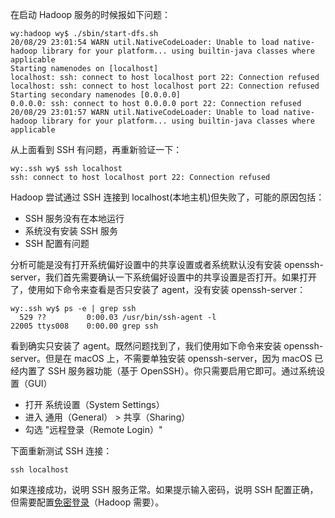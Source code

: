 
在启动 Hadoop 服务的时候报如下问题：
```shell
wy:hadoop wy$ ./sbin/start-dfs.sh
20/08/29 23:01:54 WARN util.NativeCodeLoader: Unable to load native-hadoop library for your platform... using builtin-java classes where applicable
Starting namenodes on [localhost]
localhost: ssh: connect to host localhost port 22: Connection refused
localhost: ssh: connect to host localhost port 22: Connection refused
Starting secondary namenodes [0.0.0.0]
0.0.0.0: ssh: connect to host 0.0.0.0 port 22: Connection refused
20/08/29 23:01:57 WARN util.NativeCodeLoader: Unable to load native-hadoop library for your platform... using builtin-java classes where applicable
```
从上面看到 SSH 有问题，再重新验证一下：
```
wy:.ssh wy$ ssh localhost
ssh: connect to host localhost port 22: Connection refused
```
Hadoop 尝试通过 SSH 连接到 localhost(本地主机)但失败了，可能的原因包括：
- SSH 服务没有在本地运行
- 系统没有安装 SSH 服务
- SSH 配置有问题

分析可能是没有打开系统偏好设置中的共享设置或者系统默认没有安装 openssh-server，我们首先需要确认一下系统偏好设置中的共享设置是否打开。如果打开了，使用如下命令来查看是否只安装了 agent，没有安装 openssh-server：
```shell
wy:.ssh wy$ ps -e | grep ssh
  529 ??         0:00.03 /usr/bin/ssh-agent -l
22005 ttys008    0:00.00 grep ssh
```
看到确实只安装了 agent。既然问题找到了，我们使用如下命令来安装 openssh-server。但是在 macOS 上，不需要单独安装 openssh-server，因为 macOS 已经内置了 SSH 服务器功能（基于 OpenSSH）。你只需要启用它即可。通过系统设置（GUI）
- 打开 系统设置（System Settings）
- 进入 通用（General） > 共享（Sharing）
- 勾选 "远程登录（Remote Login）"

下面重新测试 SSH 连接：
```
ssh localhost
```
如果连接成功，说明 SSH 服务正常。如果提示输入密码，说明 SSH 配置正确，但需要配置[免密登录](https://smartsi.blog.csdn.net/article/details/51689041)（Hadoop 需要）。
